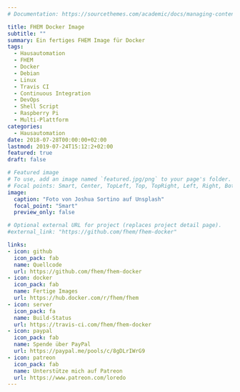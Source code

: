 ```yaml
---
# Documentation: https://sourcethemes.com/academic/docs/managing-content/

title: FHEM Docker Image
subtitle: ""
summary: Ein fertiges FHEM Image für Docker
tags:
  - Hausautomation
  - FHEM
  - Docker
  - Debian
  - Linux
  - Travis CI
  - Continuous Integration
  - DevOps
  - Shell Script
  - Raspberry Pi
  - Multi-Plattform
categories:
  - Hausautomation
date: 2018-07-28T00:00:00+02:00
lastmod: 2019-07-24T15:12:2+02:00
featured: true
draft: false

# Featured image
# To use, add an image named `featured.jpg/png` to your page's folder.
# Focal points: Smart, Center, TopLeft, Top, TopRight, Left, Right, BottomLeft, Bottom, BottomRight.
image:
  caption: "Foto von Joshua Sortino auf Unsplash"
  focal_point: "Smart"
  preview_only: false

# Optional external URL for project (replaces project detail page).
#external_link: "https://github.com/fhem/fhem-docker"

links:
- icon: github
  icon_pack: fab
  name: Quellcode
  url: https://github.com/fhem/fhem-docker
- icon: docker
  icon_pack: fab
  name: Fertige Images
  url: https://hub.docker.com/r/fhem/fhem
- icon: server
  icon_pack: fa
  name: Build-Status
  url: https://travis-ci.com/fhem/fhem-docker
- icon: paypal
  icon_pack: fab
  name: Spende über PayPal
  url: https://paypal.me/pools/c/8gDLrIWrG9
- icon: patreon
  icon_pack: fab
  name: Unterstütze mich auf Patreon
  url: https://www.patreon.com/loredo
---
```

